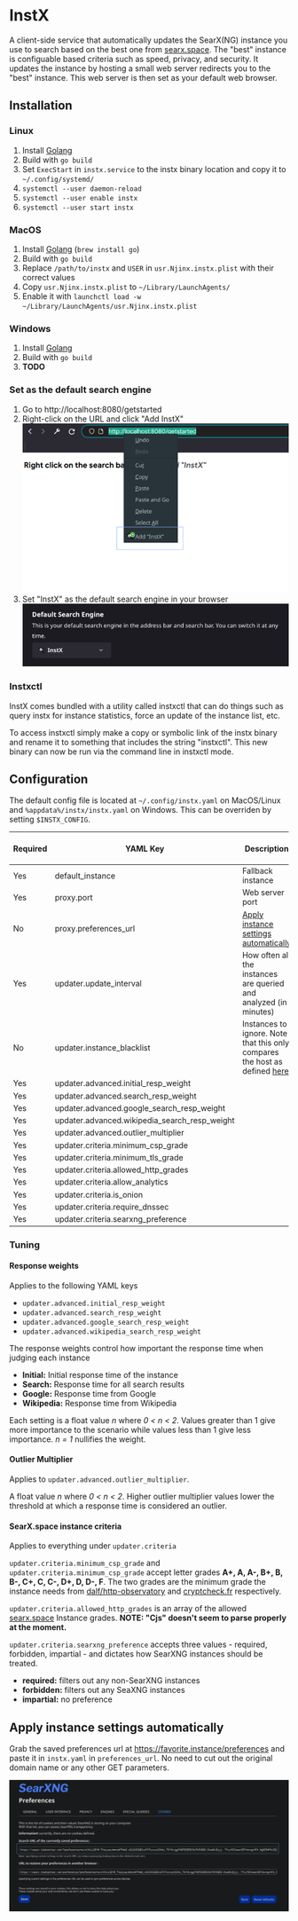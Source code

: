 # InstX

A client-side service that automatically updates the SearX(NG) instance you use to search based on the best one from [searx.space](https://searx.space). The "best" instance is configuable based criteria such as speed, privacy, and security. It updates the instance by hosting a small web server redirects you to the "best" instance. This web server is then set as your default web browser.

## Installation

### Linux
1. Install [Golang](https://go.dev/)
2. Build with `go build`
3. Set `ExecStart` in `instx.service` to the instx binary location and copy it to `~/.config/systemd/`
4. `systemctl --user daemon-reload`
5. `systemctl --user enable instx`
6. `systemctl --user start instx`

### MacOS
1. Install [Golang](https://go.dev/) (`brew install go`)
2. Build with `go build`
3. Replace `/path/to/instx` and `USER` in `usr.Njinx.instx.plist` with their correct values
4. Copy `usr.Njinx.instx.plist` to `~/Library/LaunchAgents/`
5. Enable it with `launchctl load -w ~/Library/LaunchAgents/usr.Njinx.instx.plist`

### Windows
1. Install [Golang](https://go.dev/)
2. Build with `go build`
3. **TODO**

### Set as the default search engine
1. Go to http://localhost:8080/getstarted
2. Right-click on the URL and click "Add InstX"
![Add InstX](./images/getstarted.png)
3. Set "InstX" as the default search engine in your browser
![Set as default search engine](./images/ff_default_search_engine.png)

### Instxctl
InstX comes bundled with a utility called instxctl that can do things such as query instx for instance statistics, force an update of the instance list, etc.

To access instxctl simply make a copy or symbolic link of the instx binary and rename it to something that includes the string "instxctl". This new binary can now be run via the command line in instxctl mode.

## Configuration
The default config file is located at `~/.config/instx.yaml` on MacOS/Linux and `%appdata%/instx/instx.yaml` on Windows. This can be overriden by setting `$INSTX_CONFIG`.

|Required|YAML Key|Description|Go Data Type|Default Value|
|---|---|---|---|---|
|Yes|default_instance|Fallback instance|string|None|
|Yes|proxy.port|Web server port|int|8080|
|No|proxy.preferences_url|[Apply instance settings automatically](#apply-instance-settings-automatically)|string|None|
|Yes|updater.update_interval|How often all the instances are queried and analyzed (in minutes)|int64|180 (3 hours)|
|No|updater.instance_blacklist|Instances to ignore. Note that this only compares the host as defined [here](https://pkg.go.dev/net/url#URL).|[]string|None|
|Yes|updater.advanced.initial_resp_weight||float64|1.2|
|Yes|updater.advanced.search_resp_weight||float64|1.2|
|Yes|updater.advanced.google_search_resp_weight||float64|0.6|
|Yes|updater.advanced.wikipedia_search_resp_weight||float64|0.8|
|Yes|updater.advanced.outlier_multiplier||float64|2.0|
|Yes|updater.criteria.minimum_csp_grade||string|A|
|Yes|updater.criteria.minimum_tls_grade||string|A|
|Yes|updater.criteria.allowed_http_grades||[]string|[V, F, C]|
|Yes|updater.criteria.allow_analytics||bool|no|
|Yes|updater.criteria.is_onion||bool|no|
|Yes|updater.criteria.require_dnssec||bool|no|
|Yes|updater.criteria.searxng_preference||string|required|

### Tuning

#### Response weights
Applies to the following YAML keys
* `updater.advanced.initial_resp_weight`
* `updater.advanced.search_resp_weight`
* `updater.advanced.google_search_resp_weight`
* `updater.advanced.wikipedia_search_resp_weight`

The response weights control how important the response time when judging each instance
* **Initial:** Initial response time of the instance
* **Search:** Response time for all search results
* **Google:** Response time from Google
* **Wikipedia:** Response time from Wikipedia

Each setting is a float value _n_ where _0 < n < 2_. Values greater than 1 give more importance to the scenario while values less than 1 give less importance. _n = 1_ nullifies the weight.

#### Outlier Multiplier
Applies to `updater.advanced.outlier_multiplier`.

A float value _n_ where _0 < n < 2_. Higher outlier multiplier values lower the threshold at which a response time is considered an outlier.

#### SearX.space instance criteria
Applies to everything under `updater.criteria`

`updater.criteria.minimum_csp_grade` and `updater.criteria.minimum_csp_grade` accept letter grades **A+, A, A-, B+, B, B-, C+, C, C-, D+, D, D-, F**. The two grades are the minimum grade the instance needs from [dalf/http-observatory](https://github.com/dalf/http-observatory) and [cryptcheck.fr](https://cryptcheck.fr/) respectively.

`updater.criteria.allowed_http_grades` is an array of the allowed [searx.space](https://searx.space#help-http-grade) Instance grades. **NOTE: "Cjs" doesn't seem to parse properly at the moment.**

`updater.criteria.searxng_preference` accepts three values - required, forbidden, impartial - and dictates how SearXNG instances should be treated.
* **required:** filters out any non-SearXNG instances 
* **forbidden:** filters out any SeaXNG instances 
* **impartial:** no preference

## Apply instance settings automatically

Grab the saved preferences url at https://favorite.instance/preferences and paste it in `instx.yaml` in `preferences_url`. No need to cut out the original domain name or any other GET parameters.

![Instance preferences](./images/preferences_url.png)

